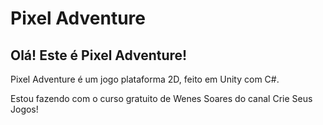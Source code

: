 # Pixel Adventure

## Olá! Este é Pixel Adventure!

Pixel Adventure é um jogo plataforma 2D, feito em Unity com C#.

Estou fazendo com o curso gratuito de Wenes Soares do canal Crie Seus Jogos!
